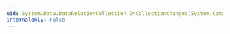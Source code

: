 ```yaml
---
uid: System.Data.DataRelationCollection.OnCollectionChanged(System.ComponentModel.CollectionChangeEventArgs)
internalonly: False
---
```

